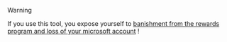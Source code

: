 
> [!WARNING]
> If you use this tool, you expose yourself to [banishment from the rewards program and loss of your microsoft account](https://www.microsoft.com/en-us/servicesagreement) !
